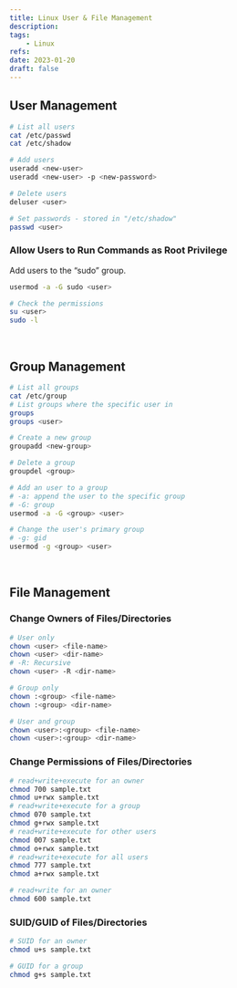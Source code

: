 ```yaml
---
title: Linux User & File Management
description: 
tags:
    - Linux
refs:
date: 2023-01-20
draft: false
---
```


## User Management

```sh
# List all users
cat /etc/passwd
cat /etc/shadow

# Add users
useradd <new-user>
useradd <new-user> -p <new-password>

# Delete users
deluser <user>

# Set passwords - stored in "/etc/shadow"
passwd <user>
```
    
### Allow Users to Run Commands as Root Privilege
    
Add users to the “sudo” group.

```sh
usermod -a -G sudo <user>

# Check the permissions
su <user>
sudo -l
```

<br />

## Group Management

```sh
# List all groups
cat /etc/group
# List groups where the specific user in
groups
groups <user>

# Create a new group
groupadd <new-group>

# Delete a group
groupdel <group>

# Add an user to a group
# -a: append the user to the specific group
# -G: group
usermod -a -G <group> <user>

# Change the user's primary group
# -g: gid
usermod -g <group> <user>
```

<br />

## File Management

### Change Owners of Files/Directories

```sh
# User only
chown <user> <file-name>
chown <user> <dir-name>
# -R: Recursive
chown <user> -R <dir-name>

# Group only
chown :<group> <file-name>
chown :<group> <dir-name>

# User and group
chown <user>:<group> <file-name>
chown <user>:<group> <dir-name>
```
    
### Change Permissions of Files/Directories
    
```sh
# read+write+execute for an owner
chmod 700 sample.txt
chmod u+rwx sample.txt
# read+write+execute for a group
chmod 070 sample.txt
chmod g+rwx sample.txt
# read+write+execute for other users
chmod 007 sample.txt
chmod o+rwx sample.txt
# read+write+execute for all users
chmod 777 sample.txt
chmod a+rwx sample.txt

# read+write for an owner
chmod 600 sample.txt
```

### SUID/GUID of Files/Directories
    
```bash
# SUID for an owner
chmod u+s sample.txt

# GUID for a group
chmod g+s sample.txt
```